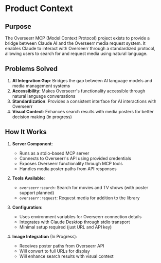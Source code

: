 # Product Context

## Purpose
The Overseerr MCP (Model Context Protocol) project exists to provide a bridge between Claude AI and the Overseerr media request system. It enables Claude to interact with Overseerr through a standardized protocol, allowing users to search for and request media using natural language.

## Problems Solved
1. **AI Integration Gap**: Bridges the gap between AI language models and media management systems
2. **Accessibility**: Makes Overseerr's functionality accessible through natural language conversations
3. **Standardization**: Provides a consistent interface for AI interactions with Overseerr
4. **Visual Context**: Enhances search results with media posters for better decision making (in progress)

## How It Works
1. **Server Component**:
   - Runs as a stdio-based MCP server
   - Connects to Overseerr's API using provided credentials
   - Exposes Overseerr functionality through MCP tools
   - Handles media poster paths from API responses

2. **Tools Available**:
   - `overseerr:search`: Search for movies and TV shows (with poster support planned)
   - `overseerr:request`: Request media for addition to the library

3. **Configuration**:
   - Uses environment variables for Overseerr connection details
   - Integrates with Claude Desktop through stdio transport
   - Minimal setup required (just URL and API key)

4. **Image Integration** (In Progress):
   - Receives poster paths from Overseerr API
   - Will convert to full URLs for display
   - Will enhance search results with visual context 